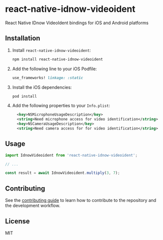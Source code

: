 # react-native-idnow-videoident

React Native IDnow VideoIdent bindings for iOS and Android platforms

## Installation

1. Install `react-native-idnow-videoident`:

    ```sh
    npm install react-native-idnow-videoident
    ```

2. Add the following line to your iOS Podfile:

    ```ruby
    use_frameworks! linkage: :static
    ```

3. Install the iOS dependencies:

    ```sh
    pod install
    ```

4. Add the following properties to your `Info.plist`:

    ```xml
      <key>NSMicrophoneUsageDescription</key>
      <string>Need microphone access for video identification</string>
      <key>NSCameraUsageDescription</key>
      <string>Need camera access for for video identification</string>
    ```

## Usage

```js
import IdnowVideoident from 'react-native-idnow-videoident';

// ...

const result = await IdnowVideoident.multiply(3, 7);
```

## Contributing

See the [contributing guide](CONTRIBUTING.md) to learn how to contribute to the repository and the development workflow.

## License

MIT
